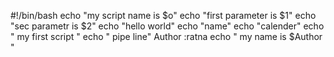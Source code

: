 #!/bin/bash
 echo "my script name is $o"
 echo "first parameter is $1"
echo "sec parametr is $2"
echo "hello world"
echo "name"
echo "calender"
echo " my first script "
echo " pipe line"
Author :ratna
echo " my name is $Author "


